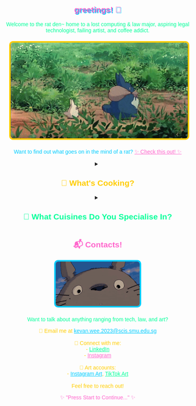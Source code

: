 <link href='https://fonts.googleapis.com/css?family=Press+Start+2P' rel='stylesheet'>

<h2 align="center" style="font-family: 'Press Start 2P', sans-serif; color: #ff66cc; text-shadow: 2px 2px #00ccff;">greetings! 🐀</h2>

<p align="center" style="font-family: 'Press Start 2P', sans-serif; color: #00ff99;">
  Welcome to the rat den~ home to a lost computing & law major, aspiring legal technologist, failing artist, and coffee addict.
</p>

<div align="center" style="margin: 20px;">
  <img src="./readme/totoro.gif" alt="Totoro waving" style="border: 4px solid #ffcc00; border-radius: 10px;">
</div>

<p align="center" style="font-family: 'Press Start 2P', sans-serif; color: #00ccff;">
    Want to find out what goes on in the mind of a rat? <a href="https://kevanweeportfolio.vercel.app/" style="color: #ff66cc;">✨ Check this out! ✨</a>
</p>

<details>
  <summary align="center">
    <h2 style="font-family: 'Press Start 2P', sans-serif; color: #ffcc00;">🍳 What's Cooking?</h2>
  </summary>

  <p align="center" style="font-family: 'Press Start 2P', sans-serif; color: #00ff99;">
    Probably some Nissin Laksa and a cup of instant coffee...
  </p>

  <div align="center" style="margin: 20px;">
    <img src="./readme/ramen.gif" alt="Ramen bowl gif" style="border: 4px solid #ff66cc; border-radius: 10px;">
  </div>

  <p align="center" style="font-family: 'Press Start 2P', sans-serif; color: #00ccff;">
    Jokes aside... a wise man once said "Anyone can cook!" 👨‍🍳<br>
    I build everything and anything! (See the next section for my areas of interest :D)
    <br><br>
    My recent projects involve a Discord chatbot for Singapore tort law doctrines and a web scraper to find prices from popular sites 📖
  </p>
</details>

<details>
  <summary align="center">
    <h2 style="font-family: 'Press Start 2P', sans-serif; color: #00ff99;">🥐 What Cuisines Do You Specialise In?</h2>
  </summary>

  <p align="center" style="font-family: 'Press Start 2P', sans-serif; color: #ffcc00;">
    As someone studying both computing and law, I suffer from every conceivable "jack of all trades" stereotype but I primarily specialise in legaltech product management and digital transformation 👨‍💻<br>
    (Think video game where you refuse to pick a class and unlock skills in every tree 🗡)
  </p>

  <div align="center" style="margin: 20px;">
    <img src="./readme/cooking.gif" alt="Cooking gif" style="border: 4px solid #00ccff; border-radius: 10px;">
  </div>

  <p align="center" style="font-family: 'Press Start 2P', sans-serif; color: #00ff99;">
    So what other trades does this jack have?<br><br>
    - LegalTech (e-discovery, AML/KYC-CTF, doc management, practice management)<br>
    - Law (both civil and criminal)<br>
    - AI (RAG)<br>
    - Web Dev (HTML, CSS)<br>
    - Scripting (Python, JS, PHP)<br>
    - Network Administration<br>
    - 3D Design<br>
    - Intelligence Analysis (IMINT, GEOINT, OSINT)<br>
    - Geographic Info Sys (Arc products, QGIS, Global Mapper)<br>
    - Geospatial Data Production<br>
    - Cartography<br>
    - Stereophotogrammetry<br>
    - Geomatics (Georect, Orthorect, Mosaicing)<br>
    - Game Dev (Unity)<br>
  </p>
</details>

<h2 align="center" style="font-family: 'Press Start 2P', sans-serif; color: #ff66cc;">📬 Contacts!</h2>

<div align="center" style="margin: 20px;">
  <img src="./readme/totorosmile.gif" alt="Totoro smiling gif" style="border: 4px solid #00ccff; border-radius: 10px;">
</div>

<p align="center" style="font-family: 'Press Start 2P', sans-serif; color: #00ff99;">
Want to talk about anything ranging from tech, law, and art?
</p>

<p align="center" style="font-family: 'Press Start 2P', sans-serif; color: #ffcc00;">
📧 Email me at <a href="mailto:kevan.wee.2023@scis.smu.edu.sg" style="color: #00ccff;">kevan.wee.2023@scis.smu.edu.sg</a><br><br>
🔗 Connect with me:<br>
- <a href="https://www.linkedin.com/in/kevanwee/" style="color:#00ff99;">LinkedIn</a><br> 
- <a href="https://www.instagram.com/kwjw30/" style="color:#ff66cc;">Instagram</a><br><br> 
🎨 Art accounts:<br> 
- <a href="https://www.instagram.com/van.fullofkebabs/" style="color:#00ccff;">Instagram Art</a>, 
<a href="https://www.tiktok.com/@seofon30" style="color:#00ff99;">TikTok Art</a><br><br> 
Feel free to reach out!
</p>

<p align="center" style="font-family:'Press Start 2P', sans-serif;color:#ff66cc;">✨ "Press Start to Continue..." ✨</p>
